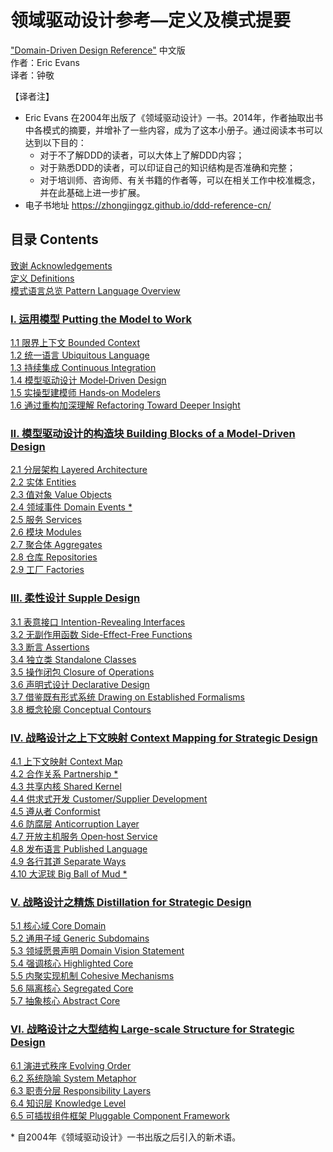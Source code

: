 # 领域驱动设计参考—定义及模式提要 
 ["Domain-Driven Design Reference"](http://domainlanguage.com/wp-content/uploads/2016/05/DDD_Reference_2015-03.pdf) 中文版  
作者：Eric Evans  
译者：钟敬

【译者注】

- Eric Evans 在2004年出版了《领域驱动设计》一书。2014年，作者抽取出书中各模式的摘要，并增补了一些内容，成为了这本小册子。通过阅读本书可以达到以下目的：
  - 对于不了解DDD的读者，可以大体上了解DDD内容；
  - 对于熟悉DDD的读者，可以印证自己的知识结构是否准确和完整；
  - 对于培训师、咨询师、有关书籍的作者等，可以在相关工作中校准概念，并在此基础上进一步扩展。
- 电子书地址 https://zhongjinggz.github.io/ddd-reference-cn/

## 目录 Contents

[致谢 Acknowledgements](cn_0.1_acknowledgement.md)  
[定义 Definitions](cn_0.2_definitions.md)  
[模式语言总览 Pattern Language Overview](cn_0.3_pattern_language_overview.md)  

### [I. 运用模型 Putting the Model to Work](cn_1.0_putting_the_model_to_work.md)  

[1.1 限界上下文 Bounded Context](cn_1.1_bounted_context.md)  
[1.2 统一语言 Ubiquitous Language](cn_1.2_ubiquitous_language.md)  
[1.3 持续集成 Continuous Integration](cn_1.3_continuous_integration.md)  
[1.4 模型驱动设计 Model‐Driven Design](cn_1.4_model_driven_design.md)  
[1.5 实操型建模师 Hands‐on Modelers](cn_1.5_hands_on_modlers.md)  
[1.6 通过重构加深理解 Refactoring Toward Deeper Insight](cn_1.6_refactoring_toward_deeper_insight.md)  

### [II. 模型驱动设计的构造块 Building Blocks of a Model-Driven Design](cn_2.0_building_blocks_of_a_model_driven_design.md)  

[2.1 分层架构 Layered Architecture](cn_2.1_layered_architecture.md)  
[2.2 实体 Entities](cn_2.2_entities.md)  
[2.3 值对象 Value Objects](cn_2.3_value_objects.md)  
[2.4 领域事件 Domain Events *](cn_2.4_domain_events.md)  
[2.5 服务 Services](cn_2.5_services.md)       
[2.6 模块 Modules](cn_2.6_modules.md)       
[2.7 聚合体 Aggregates](cn_2.7_aggregate.md)   
[2.8 仓库 Repositories](cn_2.8_repositories.md)   
[2.9 工厂 Factories](cn_2.9_factories.md)   

### [III. 柔性设计 Supple Design](cn_3.0_supple_design.md)

[3.1 表意接口 Intention-Revealing Interfaces](cn_3.1_intention_revealing_interfaces.md)  
[3.2 无副作用函数 Side-Effect-Free Functions](cn_3.2_side_effect_free_functions.md)  
[3.3 断言 Assertions](cn_3.3_assertions.md)  
[3.4 独立类 Standalone Classes](cn_3.4_standalone_classes.md)  
[3.5 操作闭包 Closure of Operations](cn_3.5_closure_of_operations.md)  
[3.6 声明式设计 Declarative Design](cn_3.6_declarative_design.md)  
[3.7 借鉴既有形式系统 Drawing on Established Formalisms](cn_3.7_drawing_on_established_formalisms.md)  
[3.8 概念轮廓 Conceptual Contours](cn_3.8_conceptual_contours.md)

### [IV. 战略设计之上下文映射 Context Mapping for Strategic Design](cn_4.0_context_mapping_for_strategic_design.md)  

[4.1 上下文映射 Context Map](cn_4.1_context_map.md)  
[4.2 合作关系 Partnership *](cn_4.2_partnership.md)  
[4.3 共享内核 Shared Kernel](cn_4.3_shared_kernel.md)  
[4.4 供求式开发 Customer/Supplier Development](cn_4.4_customer_supplier_development%20.md)   
[4.5 遵从者 Conformist](cn_4.5_conformist.md)  
[4.6 防腐层 Anticorruption Layer](cn_4.6_anticorruption_layer.md)   
[4.7 开放主机服务 Open‐host Service](cn_4.7_open_host_service.md)  
[4.8 发布语言 Published Language](cn_4.8_published_language.md)  
[4.9 各行其道 Separate Ways](cn_4.9_separate_ways%20.md)  
[4.10 大泥球 Big Ball of Mud *](cn_4.10_big_ball_of_mud.md)  

### [V. 战略设计之精炼 Distillation for Strategic Design](cn_5.0_distillation_for_strategic_design.md)  

[5.1 核心域 Core Domain](cn_5.1_core_domain.md)  
[5.2 通用子域 Generic Subdomains](cn_5.2_generic_subdomains.md)  
[5.3 领域愿景声明 Domain Vision Statement](cn_5.3_domain_vision_statement.md)  
[5.4 强调核心 Highlighted Core](cn_5.4_highlighted_core.md)  
[5.5 内聚实现机制 Cohesive Mechanisms](cn_5.5_cohesive_mechanisms.md)  
[5.6 隔离核心 Segregated Core](cn_5.6_segregated_core.md)  
[5.7 抽象核心 Abstract Core](cn_5.7_abstract_core.md)   

### [VI. 战略设计之大型结构 Large-scale Structure for Strategic Design](cn_6.0_large_scale_structure.md)

[6.1 演进式秩序 Evolving Order](cn_6.1_evolving_order.md)  
[6.2 系统隐喻 System Metaphor](cn_6.2_system_metaphor.md)  
[6.3 职责分层 Responsibility Layers](cn_6.3_responsibility_layers.md)  
[6.4 知识层 Knowledge Level](cn_6.4_knowledge_level.md)  
[6.5 可插拔组件框架 Pluggable Component Framework](cn_6.5_pluggable_component_framework.md)  

\* 自2004年《领域驱动设计》一书出版之后引入的新术语。  
